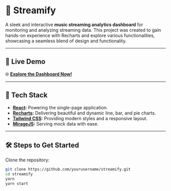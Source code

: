 # 🎵 Streamify  

A sleek and interactive **music streaming analytics dashboard** for monitoring and analyzing streaming data. This project was created to gain hands-on experience with Recharts and explore various functionalities, showcasing a seamless blend of design and functionality.

---

## 🚀 Live Demo  

🌐 **[Explore the Dashboard Now!](https://steamify-analytics.netlify.app/)**  

---

## 🔧 Tech Stack  

- **[React](https://reactjs.org/):** Powering the single-page application.  
- **[Recharts](https://recharts.org/):** Delivering beautiful and dynamic line, bar, and pie charts.  
- **[Tailwind CSS](https://tailwindcss.com/):** Providing modern styles and a responsive layout.  
- **[MirageJS](https://miragejs.com/):** Serving mock data with ease.  

---

## 🛠️ Steps to Get Started  

Clone the repository:  
   ```bash
   git clone https://github.com/yourusername/streamify.git
   cd streamify
   yarn
   yarn start
